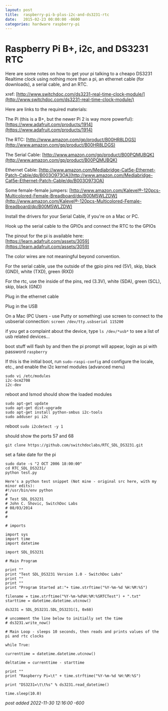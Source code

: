 ```yaml
---
layout:	post
title:	raspberry-pi-b-plus-i2c-and-ds3231-rtc
date:	2015-02-23 00:00:00 -0600
categories:	hardware raspberry-pi
---
```


# Raspberry Pi B+, i2c, and DS3231 RTC
Here are some notes on how to get your pi talking to a cheapo DS3231 Realtime clock using nothing more than a pi, an ethernet cable (for downloads), a serial cable, and an RTC.

xref: [http://www.switchdoc.com/ds3231-real-time-clock-module/](http://www.switchdoc.com/ds3231-real-time-clock-module/)

Here are links to the required materials:

The Pi (this is a B+, but the newer Pi 2 is way more powerful):
[https://www.adafruit.com/products/1914](https://www.adafruit.com/products/1914)

The RTC:
[http://www.amazon.com/gp/product/B00HR8LDGS](http://www.amazon.com/gp/product/B00HR8LDGS)

The Serial Cable:
[http://www.amazon.com/gp/product/B00PQMUBQK](http://www.amazon.com/gp/product/B00PQMUBQK)

Ethernet Cable:
[http://www.amazon.com/Mediabridge-Cat5e-Ethernet-Patch-Cable/dp/B003O973OA](http://www.amazon.com/Mediabridge-Cat5e-Ethernet-Patch-Cable/dp/B003O973OA)

Some female-female jumpers:
[http://www.amazon.com/Kalevel®-120pcs-Multicolored-Female-Breadboard/dp/B00M5WLZDW](http://www.amazon.com/Kalevel®-120pcs-Multicolored-Female-Breadboard/dp/B00M5WLZDW)

Install the drivers for your Serial Cable, if you're on a Mac or PC.

Hook up the serial cable to the GPIOs and connect the RTC to the GPIOs

The pinout for the pi is available here:
[https://learn.adafruit.com/assets/3059](https://learn.adafruit.com/assets/3059)

The color wires are not meaningful beyond convention.

For the serial cable, use the outside of the gpio pins red (5V), skip, black (GND), white (TXD), green (RXD)

For the rtc, use the inside of the pins, red (3.3V), white (SDA), green (SCL), skip, black (GND)

Plug in the ethernet cable

Plug in the USB

On a Mac (PC Users - use Putty or something) use screen to connect to the usbserial connection:
`screen /dev/tty.usbserial 115200`

if you get a complaint about the device, type `ls /dev/*usb*` to see a list of usb related devices...

boot stuff will flash by and then the pi prompt will appear, login as pi with password `raspberry`

If this is the initial boot, run
`sudo-raspi-config` and configure the locale, etc., and enable the i2c kernel modules (advanced menu)

```
sudo vi /etc/modules
i2c-bcm2708
i2c-dev
```

reboot and lsmod should show the loaded modules

```
sudo apt-get update 
sudo apt-get dist-upgrade
sudo apt-get install python-smbus i2c-tools
sudo adduser pi i2c
```

reboot
`sudo i2cdetect -y 1`

should show the ports 57 and 68

`git clone https://github.com/switchdoclabs/RTC_SDL_DS3231.git`

set a fake date for the pi

```
sudo date -s "2 OCT 2006 18:00:00"
cd RTC_SDL_DS3231/
python test.py
```

```
Here's a python test snippet (Not mine - original src here, with my minor edits):
#!/usr/bin/env python
#
# Test SDL_DS3231
# John C. Shovic, SwitchDoc Labs
# 08/03/2014
#
#

# imports

import sys
import time
import datetime

import SDL_DS3231

# Main Program

print ""
print "Test SDL_DS3231 Version 1.0 - SwitchDoc Labs"
print ""
print ""
print "Program Started at:"+ time.strftime("%Y-%m-%d %H:%M:%S")

filename = time.strftime("%Y-%m-%d%H:%M:%SRTCTest") + ".txt"
starttime = datetime.datetime.utcnow()

ds3231 = SDL_DS3231.SDL_DS3231(1, 0x68)

# uncomment the line below to initially set the time
# ds3231.write_now()

# Main Loop - sleeps 10 seconds, then reads and prints values of the pi and rtc clocks

while True:

currenttime = datetime.datetime.utcnow()

deltatime = currenttime - starttime

print ""
print "Raspberry Pi=\t" + time.strftime("%Y-%m-%d %H:%M:%S")

print "DS3231=\t\t%s" % ds3231.read_datetime()

time.sleep(10.0)
```

*post added 2022-11-30 12:16:00 -600*